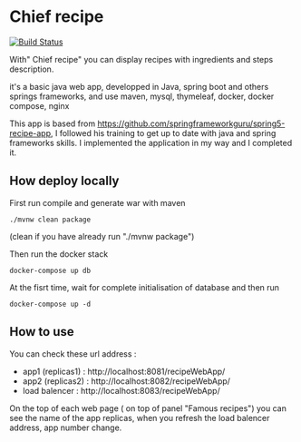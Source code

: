 Chief recipe
=============
[![Build Status](https://travis-ci.org/MiladiHedi/Chief_recipe.svg?branch=master)](https://travis-ci.org/MiladiHedi/Chief_recipe)

With" Chief recipe" you can display recipes with ingredients and steps description.

it's a basic java web app, developped in Java, spring boot and others springs frameworks, and  use maven, mysql, thymeleaf, docker, docker compose, nginx 

This app is based from https://github.com/springframeworkguru/spring5-recipe-app, I followed his training to get up to date with java and spring frameworks skills. I implemented the application in my way and I completed it.


## How deploy locally

First run compile and generate war with maven
```
./mvnw clean package
```
(clean if you have already run "./mvnw package")

Then run the docker stack
```
docker-compose up db
```
At the fisrt time, wait for complete initialisation of database and then run 
```
docker-compose up -d
```
## How to use

You can check these url address :
* app1 (replicas1) : http://localhost:8081/recipeWebApp/
* app2 (replicas2) : http://localhost:8082/recipeWebApp/
* load balencer : http://localhost:8083/recipeWebApp/

On the top of each web page ( on top of panel "Famous recipes") you can see the name of the app replicas, when you refresh the load balencer address, app number change.

